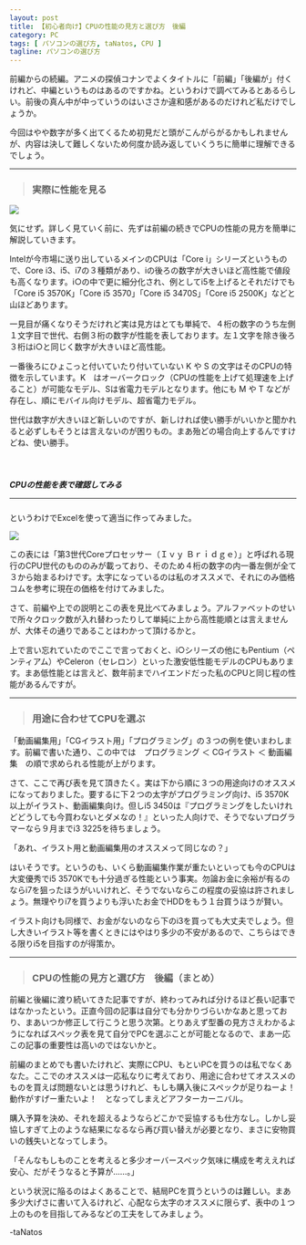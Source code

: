 ```yaml
---
layout: post
title: 【初心者向け】CPUの性能の見方と選び方　後編
category: PC
tags: [ パソコンの選び方, taNatos, CPU ]
tagline: パソコンの選び方
---
```


前編からの続編。アニメの探偵コナンでよくタイトルに「前編」「後編が」付くけれど、中編というものはあるのですかね。というわけで調べてみるとあるらしい。前後の真ん中が中っていうのはいささか違和感があるのだけれど私だけでしょうか。

今回はやや数字が多く出てくるため初見だと頭がこんがらがるかもしれませんが、内容は決して難しくないため何度か読み返していくうちに簡単に理解できるでしょう。

 

----------
> ### 実際に性能を見る ###

![](http://cloud.github.com/downloads/moto-net/moto-net.github.com/CPU_02_b.png)

気にせず。詳しく見ていく前に、先ずは前編の続きでCPUの性能の見方を簡単に解説していきます。

Intelが今市場に送り出しているメインのCPUは「Core i」シリーズというもので、Core i3、i5、i7の３種類があり、iの後ろの数字が大きいほど高性能で値段も高くなります。i○の中で更に細分化され、例としてi5を上げるとそれだけでも「Core i5 3570K」「Core i5 3570」「Core i5 3470S」「Core i5 2500K」などと山ほどあります。

一見目が痛くなりそうだけれど実は見方はとても単純で、４桁の数字のうち左側１文字目で世代、右側３桁の数字が性能を表しております。左１文字を除き後ろ３桁はi○と同じく数字が大きいほど高性能。

一番後ろにひょこっと付いていたり付いていない K や S の文字はそのCPUの特徴を示しています。K　はオーバークロック（CPUの性能を上げて処理速を上げること）が可能なモデル、Sは省電力モデルとなります。他にも M や T などが存在し、順にモバイル向けモデル、超省電力モデル。

世代は数字が大きいほど新しいのですが、新しければ使い勝手がいいかと聞かれると必ずしもそうとは言えないのが困りもの。まあ殆どの場合向上するんですけどね、使い勝手。

　
##### CPUの性能を表で確認してみる <hr size="1" />
というわけでExcelを使って適当に作ってみました。

![](http://cloud.github.com/downloads/moto-net/moto-net.github.com/CPU_02_a.png)

この表には「第3世代Coreプロセッサー（Ｉｖｙ Ｂｒｉｄｇｅ）」と呼ばれる現行のCPU世代のもののみが載っており、そのため４桁の数字の内一番左側が全て３から始まるわけです。太字になっているのは私のオススメで、それにのみ価格コムを参考に現在の価格を付けてみました。

さて、前編や上での説明とこの表を見比べてみましょう。アルファベットのせいで所々クロック数が入れ替わったりして単純に上から高性能順とは言えませんが、大体その通りであることはわかって頂けるかと。

上で言い忘れていたのでここで言っておくと、i○シリーズの他にもPentium（ペンティアム）やCeleron（セレロン）といった激安低性能モデルのCPUもあります。まあ低性能とは言えど、数年前までハイエンドだった私のCPUと同じ程の性能があるんですが。



----------

> ### 用途に合わせてCPUを選ぶ ###


「動画編集用」「CGイラスト用」「プログラミング」の３つの例を使いまわします。前編で書いた通り、この中では　プログラミング ＜ CGイラスト ＜ 動画編集　の順で求められる性能が上がります。

さて、ここで再び表を見て頂きたく。実は下から順に３つの用途向けのオススメになっておりました。要するに下２つの太字がプログラミング向け、i5 3570K以上がイラスト、動画編集向け。但しi5 3450は『プログラミングをしたいけれどどうしても今買わないとダメなの！』といった人向けで、そうでないプログラマーなら９月までi3 3225を待ちましょう。

「あれ、イラスト用と動画編集用のオススメって同じなの？」

はいそうです。というのも、いくら動画編集作業が重たいといっても今のCPUは大変優秀でi5 3570Kでも十分過ぎる性能という事実。勿論お金に余裕が有るのならi7を狙ったほうがいいけれど、そうでないならこの程度の妥協は許されましょう。無理やりi7を買うよりも浮いたお金でHDDをもう１台買うほうが賢い。

イラスト向けも同様で、お金がないのなら下のi3を買っても大丈夫でしょう。但し大きいイラスト等を書くときにはやはり多少の不安があるので、こちらはできる限りi5を目指すのが得策か。



----------
> ### CPUの性能の見方と選び方　後編（まとめ） ###

前編と後編に渡り続いてきた記事ですが、終わってみれば分けるほど長い記事ではなかったという。正直今回の記事は自分でも分かりづらいかなあと思っており、まあいつか修正して行こうと思う次第。とりあえず型番の見方さえわかるようになればスペック表を見て自分でPCを選ぶことが可能となるので、まあ一応この記事の重要性は高いのではないかと。

前編のまとめでも書いたけれど、実際にCPU、もといPCを買うのは私でなくあなた。ここでのオススメは一応私なりに考えており、用途に合わせてオススメのものを買えば問題ないとは思うけれど、もしも購入後にスペックが足りねーよ！　動作がすげー重たいよ！　となってしまえどアフターカーニバル。

購入予算を決め、それを超えるようならどこかで妥協するも仕方なし。しかし妥協しすぎて上のような結果になるなら再び買い替えが必要となり、まさに安物買いの銭失いとなってしまう。

「そんなもしものことを考えると多少オーバースペック気味に構成を考ええれば安心、だがそうなると予算が……。」

という状況に陥るのはよくあることで、結局PCを買うというのは難しい。まあ多少大げさに書いて入るけれど、心配なら太字のオススメに限らず、表中の１つ上のものを目指してみるなどの工夫をしてみましょう。

-taNatos